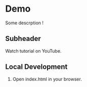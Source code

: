 # Demo

Some descrption !

## Subheader

Watch tutorial on YouTube.

## Local Development

1. Open index.html in your browser.
